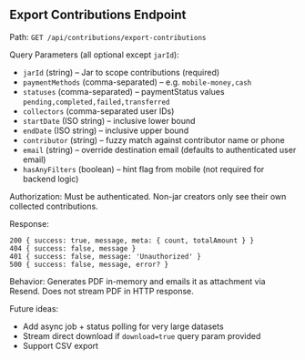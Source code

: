 ## Export Contributions Endpoint

Path: `GET /api/contributions/export-contributions`

Query Parameters (all optional except `jarId`):

* `jarId` (string) – Jar to scope contributions (required)
* `paymentMethods` (comma-separated) – e.g. `mobile-money,cash`
* `statuses` (comma-separated) – paymentStatus values `pending,completed,failed,transferred`
* `collectors` (comma-separated user IDs)
* `startDate` (ISO string) – inclusive lower bound
* `endDate` (ISO string) – inclusive upper bound
* `contributor` (string) – fuzzy match against contributor name or phone
* `email` (string) – override destination email (defaults to authenticated user email)
* `hasAnyFilters` (boolean) – hint flag from mobile (not required for backend logic)

Authorization: Must be authenticated. Non-jar creators only see their own collected contributions.

Response:
```
200 { success: true, message, meta: { count, totalAmount } }
404 { success: false, message }
401 { success: false, message: 'Unauthorized' }
500 { success: false, message, error? }
```

Behavior: Generates PDF in-memory and emails it as attachment via Resend. Does not stream PDF in HTTP response.

Future ideas:
* Add async job + status polling for very large datasets
* Stream direct download if `download=true` query param provided
* Support CSV export